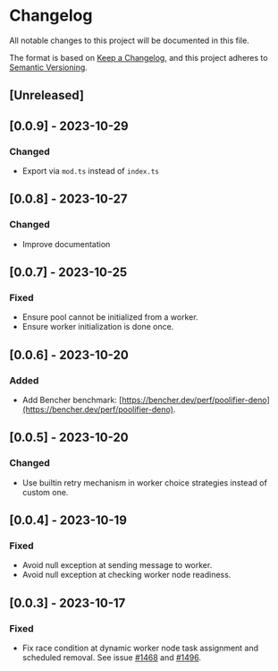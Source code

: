 # Changelog

All notable changes to this project will be documented in this file.

The format is based on [Keep a Changelog](https://keepachangelog.com/en/1.1.0/),
and this project adheres to
[Semantic Versioning](https://semver.org/spec/v2.0.0.html).

## [Unreleased]

## [0.0.9] - 2023-10-29

### Changed

- Export via `mod.ts` instead of `index.ts`

## [0.0.8] - 2023-10-27

### Changed

- Improve documentation

## [0.0.7] - 2023-10-25

### Fixed

- Ensure pool cannot be initialized from a worker.
- Ensure worker initialization is done once.

## [0.0.6] - 2023-10-20

### Added

- Add Bencher benchmark:
  [https://bencher.dev/perf/poolifier-deno](https://bencher.dev/perf/poolifier-deno).

## [0.0.5] - 2023-10-20

### Changed

- Use builtin retry mechanism in worker choice strategies instead of custom one.

## [0.0.4] - 2023-10-19

### Fixed

- Avoid null exception at sending message to worker.
- Avoid null exception at checking worker node readiness.

## [0.0.3] - 2023-10-17

### Fixed

- Fix race condition at dynamic worker node task assignment and scheduled
  removal. See issue [#1468](https://github.com/poolifier/poolifier/issues/1468)
  and [#1496](https://github.com/poolifier/poolifier/issues/1496).
